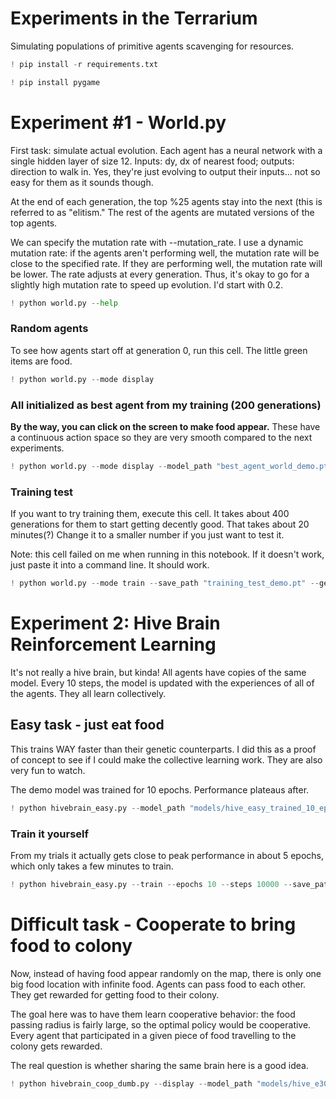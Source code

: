 # Experiments in the Terrarium
Simulating populations of primitive agents scavenging for resources.


```python
! pip install -r requirements.txt
```


```python
! pip install pygame
```

# Experiment #1 - World.py
First task: simulate actual evolution. Each agent has a neural network with a single hidden layer of size 12. Inputs: dy, dx of nearest food; outputs: direction to walk in. Yes, they're just evolving to output their inputs... not so easy for them as it sounds though.

At the end of each generation, the top %25 agents stay into the next (this is referred to as "elitism." The rest of the agents are mutated versions of the top agents.

We can specify the mutation rate with --mutation_rate. I use a dynamic mutation rate: if the agents aren't performing well, the mutation rate will be close to the specified rate. If they are performing well, the mutation rate will be lower. The rate adjusts at every generation. Thus, it's okay to go for a slightly high mutation rate to speed up evolution. I'd start with 0.2.


```python
! python world.py --help
```

### Random agents
To see how agents start off at generation 0, run this cell. The little green items are food.


```python
! python world.py --mode display
```

### All initialized as best agent from my training (200 generations)
**By the way, you can click on the screen to make food appear.**
These have a continuous action space so they are very smooth compared to the next experiments.


```python
! python world.py --mode display --model_path "best_agent_world_demo.pt" --num_foods 30
```

### Training test
If you want to try training them, execute this cell. It takes about 400 generations for them to start getting decently good. That takes about 20 minutes(?) Change it to a smaller number if you just want to test it.

Note: this cell failed on me when running in this notebook. If it doesn't work, just paste it into a command line. It should work.


```python
! python world.py --mode train --save_path "training_test_demo.pt" --generations 400 --mutation_rate 0.2
```

# Experiment 2: Hive Brain Reinforcement Learning
It's not really a hive brain, but kinda! All agents have copies of the same model. Every 10 steps, the model is updated with the experiences of all of the agents. They all learn collectively.

## Easy task - just eat food
This trains WAY faster than their genetic counterparts. I did this as a proof of concept to see if I could make the collective learning work. They are also very fun to watch.

The demo model was trained for 10 epochs. Performance plateaus after.


```python
! python hivebrain_easy.py --model_path "models/hive_easy_trained_10_ep.pt" --display --num_foods 100
```

### Train it yourself
From my trials it actually gets close to peak performance in about 5 epochs, which only takes a few minutes to train.


```python
! python hivebrain_easy.py --train --epochs 10 --steps 10000 --save_path "hive_easy_test_demo.pt"
```

# Difficult task - Cooperate to bring food to colony
Now, instead of having food appear randomly on the map, there is only one big food location with infinite food. Agents can pass food to each other. They get rewarded for getting food to their colony.

The goal here was to have them learn cooperative behavior: the food passing radius is fairly large, so the optimal policy would be cooperative. Every agent that participated in a given piece of food travelling to the colony gets rewarded.

The real question is whether sharing the same brain here is a good idea.

```python
! python hivebrain_coop_dumb.py --display --model_path "models/hive_e30_s6.pt"
```
